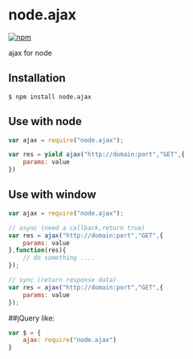 # node.ajax

[![npm](https://img.shields.io/npm/v/node.ajax.svg?style=flat-square)](https://www.npmjs.com/package/node.ajax)

ajax for node

## Installation
```
$ npm install node.ajax
```

## Use with node
```js
var ajax = require("node.ajax");

var res = yield ajax("http://domain:port","GET",{
    params: value
})
````

## Use with window

```js
var ajax = require("node.ajax");

// async (need a callback,return true)
var res = ajax("http://domain:port","GET",{
    params: value
},function(res){
    // do something ....
});

// sync (return response data)
var res = ajax("http://domain:port","GET",{
    params: value
});
````

##jQuery like:
```js
var $ = {
    ajax: require("node.ajax")
}
````